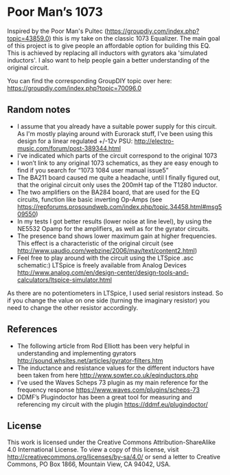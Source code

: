 # Poor Man’s 1073

Inspired by the Poor Man's Pultec (https://groupdiy.com/index.php?topic=43859.0) this is my take on the classic 1073 Equalizer.
The main goal of this project is to give people an affordable option for building this EQ. This is achieved by replacing all inductors with gyrators aka 'simulated inductors'.
I also want to help people gain a better understanding of the original circuit.

You can find the corresponding GroupDIY topic over here: https://groupdiy.com/index.php?topic=70096.0

## Random notes

*	I assume that you already have a suitable power supply for this circuit. As I'm mostly playing around with Eurorack stuff, I've been using this design for a linear regulated +/-12v PSU: http://electro-music.com/forum/post-389344.html
* I’ve indicated which parts of the circuit correspond to the original 1073
*	I won’t link to any original 1073 schematics, as they are easy enough to find if you search for “1073 1084 user manual issue5”
* The BA211 board caused me quite a headache, until I finally figured out, that the original circuit only uses the 200mH tap of the T1280 inductor.
* The two amplifiers on the BA284 board, that are used for the EQ circuits, function like basic inverting Op-Amps (see https://repforums.prosoundweb.com/index.php/topic,34458.html#msg509550)
* In my tests I got better results (lower noise at line level), by using the NE5532 Opamp for the amplifiers, as well as for the gyrator circuits.
* The presence band shows lower maximum gain at higher frequencies. This effect is a characteristic of the original circuit (see http://www.uaudio.com/webzine/2006/may/text/content2.html)
* Feel free to play around with the circuit using the LTSpice .asc schematic:) LTSpice is freely available from Analog Devices http://www.analog.com/en/design-center/design-tools-and-calculators/ltspice-simulator.html

As there are no potentiometers in LTSpice, I used serial resistors instead. So if you change the value on one side (turning the imaginary resistor) you need to change the other resistor accordingly.

## References

*	The following article from Rod Elliott has been very helpful in understanding and implementing gyrators http://sound.whsites.net/articles/gyrator-filters.htm
*	The inductance and resistance values for the different inductors have been taken from here http://www.sowter.co.uk/eqinductors.php
*	I’ve used the Waves Scheps 73 plugin as my main reference for the frequency response https://www.waves.com/plugins/scheps-73
*	DDMF’s Plugindoctor has been a great tool for measuring and referencing my circuit with the plugin https://ddmf.eu/plugindoctor/

## License

This work is licensed under the Creative Commons Attribution-ShareAlike 4.0 International License.
To view a copy of this license, visit http://creativecommons.org/licenses/by-sa/4.0/ or send a letter to
Creative Commons, PO Box 1866, Mountain View, CA 94042, USA.

